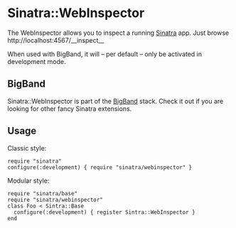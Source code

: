 Sinatra::WebInspector
=====================

The WebInspector allows you to inspect a running [Sinatra](http://sinatrarb.com) app.
Just browse http://localhost:4567/\_\_inspect\_\_

When used with BigBand, it will – per default – only be activated in development mode.

BigBand
-------

Sinatra::WebInspector is part of the [BigBand](http://github.com/rkh/big_band) stack.
Check it out if you are looking for other fancy Sinatra extensions.

Usage
-----

Classic style:

    require "sinatra"
    configure(:development) { require "sinatra/webinspector" }

Modular style:

    require "sinatra/base"
    require "sinatra/webinspector"
    class Foo < Sintra::Base
      configure(:development) { register Sintra::WebInspector }
    end
